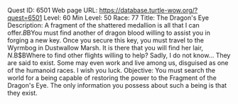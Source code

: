 Quest ID: 6501
Web page URL: https://database.turtle-wow.org/?quest=6501
Level: 60
Min Level: 50
Race: 77
Title: The Dragon's Eye
Description: A fragment of the shattered medallion is all that I can offer.$B$BYou must find another of dragon blood willing to assist you in forging a new key. Once you secure this key, you must travel to the Wyrmbog in Dustwallow Marsh. It is there that you will find her lair, $N.$B$BWhere to find other flights willing to help? Sadly, I do not know... They are said to exist. Some may even work and live among us, disguised as one of the humanoid races. I wish you luck.
Objective: You must search the world for a being capable of restoring the power to the Fragment of the Dragon's Eye. The only information you possess about such a being is that they exist.
